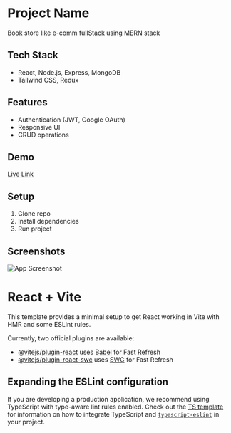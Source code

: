 
# Project Name
Book store like e-comm fullStack using MERN stack
## Tech Stack
- React, Node.js, Express, MongoDB
- Tailwind CSS, Redux

## Features
- Authentication (JWT, Google OAuth)
- Responsive UI
- CRUD operations

## Demo
[Live Link](bookstore-frontend-218p.vercel.app)

## Setup
1. Clone repo
2. Install dependencies
3. Run project

## Screenshots
![App Screenshot](screenshot.png)

# React + Vite

This template provides a minimal setup to get React working in Vite with HMR and some ESLint rules.

Currently, two official plugins are available:

- [@vitejs/plugin-react](https://github.com/vitejs/vite-plugin-react/blob/main/packages/plugin-react) uses [Babel](https://babeljs.io/) for Fast Refresh
- [@vitejs/plugin-react-swc](https://github.com/vitejs/vite-plugin-react/blob/main/packages/plugin-react-swc) uses [SWC](https://swc.rs/) for Fast Refresh

## Expanding the ESLint configuration

If you are developing a production application, we recommend using TypeScript with type-aware lint rules enabled. Check out the [TS template](https://github.com/vitejs/vite/tree/main/packages/create-vite/template-react-ts) for information on how to integrate TypeScript and [`typescript-eslint`](https://typescript-eslint.io) in your project.
